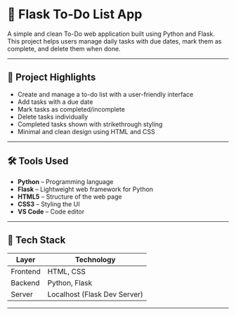 # 📝 Flask To-Do List App

A simple and clean To-Do web application built using Python and Flask. This project helps users manage daily tasks with due dates, mark them as complete, and delete them when done.

---

## 🚀 Project Highlights

- Create and manage a to-do list with a user-friendly interface
- Add tasks with a due date
- Mark tasks as completed/incomplete
- Delete tasks individually
- Completed tasks shown with strikethrough styling
- Minimal and clean design using HTML and CSS

---

## 🛠 Tools Used

- **Python** – Programming language
- **Flask** – Lightweight web framework for Python
- **HTML5** – Structure of the web page
- **CSS3** – Styling the UI
- **VS Code** – Code editor

---

## 🧰 Tech Stack

| Layer         | Technology        |
|---------------|-------------------|
| Frontend      | HTML, CSS         |
| Backend       | Python, Flask     |
| Server        | Localhost (Flask Dev Server) |

---
